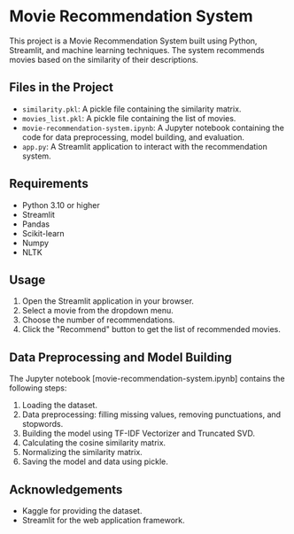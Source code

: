 # Movie Recommendation System

This project is a Movie Recommendation System built using Python, Streamlit, and machine learning techniques. The system recommends movies based on the similarity of their descriptions.

## Files in the Project

- `similarity.pkl`: A pickle file containing the similarity matrix.
- `movies_list.pkl`: A pickle file containing the list of movies.
- `movie-recommendation-system.ipynb`: A Jupyter notebook containing the code for data preprocessing, model building, and evaluation.
- `app.py`: A Streamlit application to interact with the recommendation system.

## Requirements

- Python 3.10 or higher
- Streamlit
- Pandas
- Scikit-learn
- Numpy
- NLTK

## Usage

1. Open the Streamlit application in your browser.
2. Select a movie from the dropdown menu.
3. Choose the number of recommendations.
4. Click the "Recommend" button to get the list of recommended movies.

## Data Preprocessing and Model Building

The Jupyter notebook [movie-recommendation-system.ipynb] contains the following steps:
1. Loading the dataset.
2. Data preprocessing: filling missing values, removing punctuations, and stopwords.
3. Building the model using TF-IDF Vectorizer and Truncated SVD.
4. Calculating the cosine similarity matrix.
5. Normalizing the similarity matrix.
6. Saving the model and data using pickle.

## Acknowledgements

- Kaggle for providing the dataset.
- Streamlit for the web application framework.
